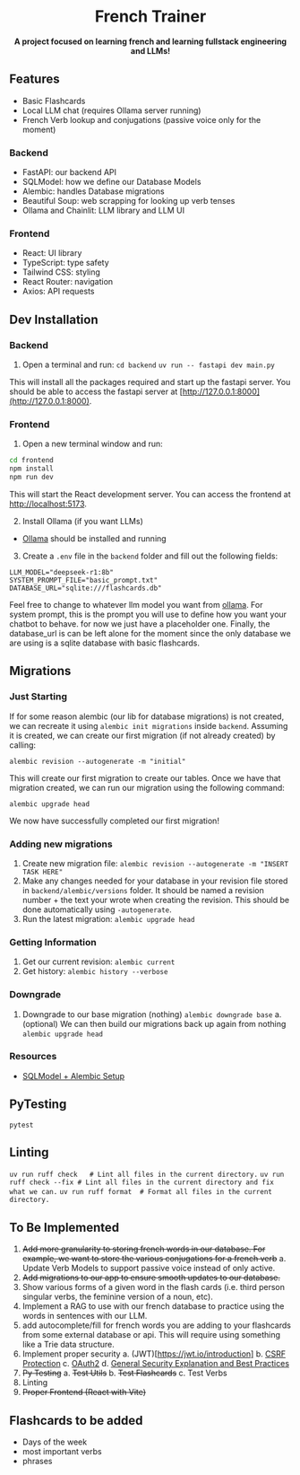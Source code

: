 <h1 align="center">French Trainer</h1>

<p align="center">
<b>A project focused on learning french and learning fullstack engineering and LLMs!</b>
</p>

## Features
- Basic Flashcards
- Local LLM chat (requires Ollama server running)
- French Verb lookup and conjugations (passive voice only for the moment)

### Backend
- FastAPI: our backend API
- SQLModel: how we define our Database Models
- Alembic: handles Database migrations
- Beautiful Soup: web scrapping for looking up verb tenses
- Ollama and Chainlit: LLM library and LLM UI

### Frontend
- React: UI library
- TypeScript: type safety
- Tailwind CSS: styling
- React Router: navigation
- Axios: API requests

## Dev Installation

### Backend
1. Open a terminal and run:
`cd backend`
`uv run -- fastapi dev main.py`

This will install all the packages required and start up the fastapi server. You should be able to access the fastapi server at [http://127.0.0.1:8000](http://127.0.0.1:8000).

### Frontend
1. Open a new terminal window and run:
```bash
cd frontend
npm install
npm run dev
```

This will start the React development server. You can access the frontend at [http://localhost:5173](http://localhost:5173).

2. Install Ollama (if you want LLMs)
- [Ollama](https://ollama.com/download) should be installed and running

3. Create a `.env` file in the `backend` folder and fill out the following fields:
```
LLM_MODEL="deepseek-r1:8b"
SYSTEM_PROMPT_FILE="basic_prompt.txt"
DATABASE_URL="sqlite:///flashcards.db"
```
Feel free to change to whatever llm model you want from [ollama](https://ollama.com/search). For system prompt, this is the prompt you will use to define how you want your chatbot to behave. for now we just have a placeholder one. Finally, the database_url is can be left alone for the moment since the only database we are using is a sqlite database with basic flashcards.

## Migrations
### Just Starting
If for some reason alembic (our lib for database migrations) is not created, we can recreate it using `alembic init migrations` inside `backend`. Assuming it is created, we can create our first migration (if not already created) by calling:

`alembic revision --autogenerate -m "initial"`

This will create our first migration to create our tables. Once we have that migration created, we can run our migration using the following command:

`alembic upgrade head`

We now have successfully completed our first migration!

### Adding new migrations
1. Create new migration file:
`alembic revision --autogenerate -m "INSERT TASK HERE"`
2. Make any changes needed for your database in your revision file stored in `backend/alembic/versions` folder. It should be named a revision number + the text your wrote when creating the revision. This should be done automatically using `-autogenerate`.
3. Run the latest migration:
`alembic upgrade head`

### Getting Information
1. Get our current revision:
`alembic current`
2. Get history:
`alembic history --verbose`

### Downgrade
1. Downgrade to our base migration (nothing)
`alembic downgrade base`
 a. (optional) We can then build our migrations back up again from nothing
 `alembic upgrade head`

 ### Resources
 - [SQLModel + Alembic Setup](https://arunanshub.hashnode.dev/using-sqlmodel-with-alembic)

## PyTesting
`pytest`

## Linting
`uv run ruff check   # Lint all files in the current directory.`
`uv run ruff check --fix # Lint all files in the current directory and fix what we can.`
`uv run ruff format  # Format all files in the current directory.`

## To Be Implemented
1. ~~Add more granularity to storing french words in our database. For example, we want to store the various conjugations for a french verb~~
 a. Update Verb Models to support passive voice instead of only active.
2. ~~Add migrations to our app to ensure smooth updates to our database.~~
3. Show various forms of a given word in the flash cards (i.e. third person singular verbs, the feminine version of a noun, etc).
4. Implement a RAG to use with our french database to practice using the words in sentences with our LLM.
5. add autocomplete/fill for french words you are adding to your flashcards from some external database or api. This will require using something like a Trie data structure.
6. Implement proper security
 a. (JWT)[https://jwt.io/introduction]
 b. [CSRF Protection](https://www.stackhawk.com/blog/csrf-protection-in-fastapi/)
 c. [OAuth2](https://fastapi.tiangolo.com/advanced/security/oauth2-scopes/)
 d. [General Security Explanation and Best Practices](https://fastapi.tiangolo.com/tutorial/security/#fastapi-utilities)
7. ~~Py Testing~~
  a. ~~Test Utils~~
  b. ~~Test Flashcards~~
  c. Test Verbs
8. Linting
9. ~~Proper Frontend (React with Vite)~~

 ## Flashcards to be added
 - Days of the week
 - most important verbs
 - phrases